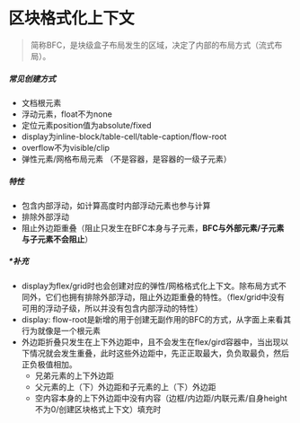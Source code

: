 # 区块格式化上下文
>简称BFC，是块级盒子布局发生的区域，决定了内部的布局方式（流式布局）。

##### 常见创建方式
- 文档根元素<html>
- 浮动元素，float不为none
- 定位元素position值为absolute/fixed
- display为inline-block/table-cell/table-caption/flow-root
- overflow不为visible/clip
- 弹性元素/网格布局元素 （不是容器，是容器的一级子元素）

##### 特性
- 包含内部浮动，如计算高度时内部浮动元素也参与计算
- 排除外部浮动
- 阻止外边距重叠（阻止只发生在BFC本身与子元素，__BFC与外部元素/子元素与子元素不会阻止__）

##### \*补充
- display为flex/grid时也会创建对应的弹性/网格格式化上下文。除布局方式不同外，它们也拥有排除外部浮动，阻止外边距重叠的特性。（flex/grid中没有可用的浮动子级，所以并没有包含内部浮动的特性）
- display: flow-root是新增的用于创建无副作用的BFC的方式，从字面上来看其行为就像是一个根元素
- 外边距折叠只发生在上下外边距中，且不会发生在flex/gird容器中，当出现以下情况就会发生重叠，此时这些外边距中，先正正取最大，负负取最负，然后正负极值相加。
    - 兄弟元素的上下外边距
    - 父元素的上（下）外边距和子元素的上（下）外边距
    - 空内容本身的上下外边距中没有内容（边框/内边距/内联元素/自身height不为0/创建区块格式上下文）填充时